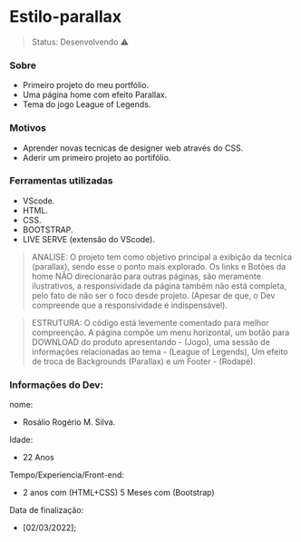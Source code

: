 <h1>Estilo-parallax</h1>

> Status: Desenvolvendo ⚠️

### Sobre

+ Primeiro projeto do meu portfólio.
+ Uma página home com efeito Parallax.
+ Tema do jogo League of Legends.

### Motivos
+ Aprender novas tecnicas de designer web através do CSS.
+ Aderir um primeiro projeto ao portifólio.

### Ferramentas utilizadas
+ VScode.
+ HTML.
+ CSS.
+ BOOTSTRAP.
+ LIVE SERVE (extensão do VScode).

> ANALISE: O projeto tem como objetivo principal a exibição da tecnica (parallax), sendo esse o ponto mais explorado. Os links e Botões da home NÃO direcionarão para outras páginas, são meramente ilustrativos, a responsividade da página também não está completa, pelo fato de não ser o foco desde projeto. (Apesar de que, o Dev compreende que a responsividade é indispensável).

> ESTRUTURA: O código está levemente comentado para melhor compreenção. A página compõe um menu horizontal, um botão para DOWNLOAD do produto apresentando - (Jogo), uma sessão de informações relacionadas ao tema - (League of Legends), Um efeito de troca de Backgrounds (Parallax) e um Footer - (Rodapé).  

### Informações do Dev: 
nome:
+ Rosálio Rogério M. Silva.


Idade:
+ 22 Anos


Tempo/Experiencia/Front-end:
+ 2 anos com (HTML+CSS) 5 Meses com (Bootstrap) 
 
 
Data de finalização:
+ [02/03/2022];

